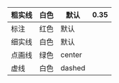 

| 粗实线 | 白色 | 默认   | 0.35 |
| ------ | ---- | ------ | ---- |
| 标注   | 红色 | 默认   |      |
| 细实线 | 白色 | 默认   |      |
| 点画线 | 绿色 | center |      |
| 虚线   | 白色 | dashed |      |

